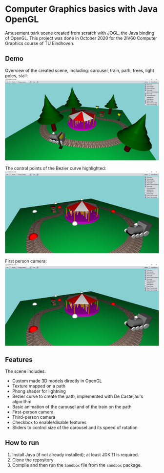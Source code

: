 # Computer Graphics basics with Java OpenGL
Amusement park scene created from scratch with JOGL, the Java binding of OpenGL. This project was done in October 2020 for the 2IV60 Computer Graphics course of TU Eindhoven.

## Demo
Overview of the created scene, including: carousel, train, path, trees, light poles, stall:
![](screenshots/allview.png)

The control points of the Bezier curve highlighted:
![](screenshots/cpcarousel.png) 

First person camera:
![](screenshots/cpcarousel.png) 

## Features
The scene includes:
- Custom made 3D models directly in OpenGL
- Texture mapped on a path
- Phong shader for lightning
- Bezier curve to create the path, implemented with De Casteljau's algorithm
- Basic animation of the carousel and of the train on the path
- First-person camera
- Third-person camera
- Checkbox to enable/disable features
- Sliders to control size of the carousel and its speed of rotation

## How to run
1. Install Java (if not already installed); at least JDK 11 is required.
2. Clone the repository
3. Compile and then run the `Sandbox` file from the `sandbox` package.
